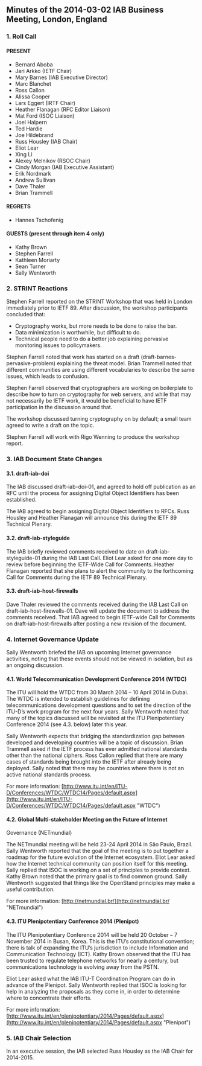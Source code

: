 
Minutes of the 2014-03-02 IAB Business Meeting, London, England
---------------------------------------------------------------


### 1. Roll Call


#### PRESENT


* Bernard Aboba
* Jari Arkko (IETF Chair)
* Mary Barnes (IAB Executive Director)
* Marc Blanchet
* Ross Callon
* Alissa Cooper
* Lars Eggert (IRTF Chair)
* Heather Flanagan (RFC Editor Liaison)
* Mat Ford (ISOC Liaison)
* Joel Halpern
* Ted Hardie
* Joe Hildebrand
* Russ Housley (IAB Chair)
* Eliot Lear
* Xing Li
* Alexey Melnikov (RSOC Chair)
* Cindy Morgan (IAB Executive Assistant)
* Erik Nordmark
* Andrew Sullivan
* Dave Thaler
* Brian Trammell


#### REGRETS


* Hannes Tschofenig


#### GUESTS (present through item 4 only)


* Kathy Brown
* Stephen Farrell
* Kathleen Moriarty
* Sean Turner
* Sally Wentworth


### 2. STRINT Reactions


Stephen Farrell reported on the STRINT Workshop that was held in London immediately prior to IETF 89. After discussion, the workshop participants concluded that:


* Cryptography works, but more needs to be done to raise the bar.
* Data minimization is worthwhile, but difficult to do.
* Technical people need to do a better job explaining pervasive monitoring issues to policymakers.


Stephen Farrell noted that work has started on a draft (draft-barnes-pervasive-problem) explaining the threat model. Brian Trammell noted that different communities are using different vocabularies to describe the same issues, which leads to confusion.


Stephen Farrell observed that cryptographers are working on boilerplate to describe how to turn on cryptography for web servers, and while that may not necessarily be IETF work, it would be beneficial to have IETF participation in the discussion around that.


The workshop discussed turning cryptography on by default; a small team agreed to write a draft on the topic.


Stephen Farrell will work with Rigo Wenning to produce the workshop report.


### 3. IAB Document State Changes


#### 3.1. draft-iab-doi


The IAB discussed draft-iab-doi-01, and agreed to hold off publication as an RFC until the process for assigning Digital Object Identifiers has been established.


The IAB agreed to begin assigning Digital Object Identifiers to RFCs. Russ Housley and Heather Flanagan will announce this during the IETF 89 Technical Plenary.


#### 3.2. draft-iab-styleguide


The IAB briefly reviewed comments received to date on draft-iab-styleguide-01 during the IAB Last Call. Eliot Lear asked for one more day to review before beginning the IETF-Wide Call for Comments. Heather Flanagan reported that she plans to alert the community to the forthcoming Call for Comments during the IETF 89 Technical Plenary.


#### 3.3. draft-iab-host-firewalls


Dave Thaler reviewed the comments received during the IAB Last Call on draft-iab-host-firewalls-01. Dave will update the document to address the comments received. That IAB agreed to begin IETF-wide Call for Comments on draft-iab-host-firewalls after posting a new revision of the document.


### 4. Internet Governance Update


Sally Wentworth briefed the IAB on upcoming Internet governance activities, noting that these events should not be viewed in isolation, but as an ongoing discussion.


#### 4.1. World Telecommunication Development Conference 2014 (WTDC)


The ITU will hold the WTDC from 30 March 2014 – 10 April 2014 in Dubai. The WTDC is intended to establish guidelines for defining telecommunications development questions and to set the direction of the ITU-D’s work program for the next four years. Sally Wentworth noted that many of the topics discussed will be revisited at the ITU Plenipotentiary Conference 2014 (see 4.3. below) later this year.


Sally Wentworth expects that bridging the standardization gap between developed and developing countries will be a topic of discussion. Brian Trammell asked if the IETF process has ever admitted national standards other than the national ciphers. Ross Callon replied that there are many cases of standards being brought into the IETF after already being deployed. Sally noted that there may be countries where there is not an active national standards process.


For more information: [http://www.itu.int/en/ITU-D/Conferences/WTDC/WTDC14/Pages/default.aspx](http://www.itu.int/en/ITU-D/Conferences/WTDC/WTDC14/Pages/default.aspx "WTDC")


#### 4.2. Global Multi-stakeholder Meeting on the Future of Internet
Governance (NETmundial)


The NETmundial meeting will be held 23-24 April 2014 in São Paulo, Brazil. Sally Wentworth reported that the goal of the meeting is to put together a roadmap for the future evolution of the Internet ecosystem. Eliot Lear asked how the Internet technical community can position itself for this meeting. Sally replied that ISOC is working on a set of principles to provide context. Kathy Brown noted that the primary goal is to find common ground. Sally Wentworth suggested that things like the OpenStand principles may make a useful contribution.


For more information: [http://netmundial.br/](http://netmundial.br/ "NETmundial")


#### 4.3. ITU Plenipotentiary Conference 2014 (Plenipot)


The ITU Plenipotentiary Conference 2014 will be held 20 October – 7 November 2014 in Busan, Korea. This is the ITU’s constitutional convention; there is talk of expanding the ITU’s jurisdiction to include Information and Communication Technology (ICT). Kathy Brown observed that the ITU has been trusted to regulate telephone networks for nearly a century, but communications technology is evolving away from the PSTN.


Eliot Lear asked what the IAB ITU-T Coordination Program can do in advance of the Plenipot. Sally Wentworth replied that ISOC is looking for help in analyzing the proposals as they come in, in order to determine where to concentrate their efforts.


For more information: [http://www.itu.int/en/plenipotentiary/2014/Pages/default.aspx](http://www.itu.int/en/plenipotentiary/2014/Pages/default.aspx "Plenipot")


### 5. IAB Chair Selection


In an executive session, the IAB selected Russ Housley as the IAB Chair for 2014-2015.


